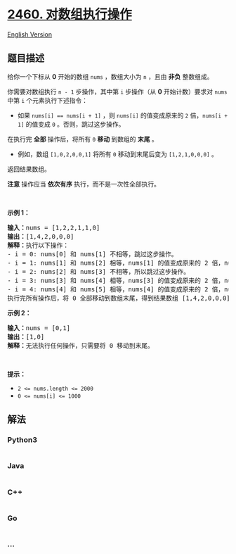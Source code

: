 # [2460. 对数组执行操作](https://leetcode.cn/problems/apply-operations-to-an-array)

[English Version](/solution/2400-2499/2460.Apply%20Operations%20to%20an%20Array/README_EN.md)

## 题目描述

<!-- 这里写题目描述 -->

<p>给你一个下标从 <strong>0</strong> 开始的数组 <code>nums</code> ，数组大小为 <code>n</code> ，且由 <strong>非负</strong> 整数组成。</p>

<p>你需要对数组执行 <code>n - 1</code> 步操作，其中第 <code>i</code> 步操作（从 <strong>0</strong> 开始计数）要求对 <code>nums</code> 中第 <code>i</code> 个元素执行下述指令：</p>

<ul>
	<li>如果 <code>nums[i] == nums[i + 1]</code> ，则 <code>nums[i]</code> 的值变成原来的 <code>2</code> 倍，<code>nums[i + 1]</code> 的值变成 <code>0</code> 。否则，跳过这步操作。</li>
</ul>

<p>在执行完 <strong>全部</strong> 操作后，将所有 <code>0</code> <strong>移动</strong> 到数组的 <strong>末尾</strong> 。</p>

<ul>
	<li>例如，数组 <code>[1,0,2,0,0,1]</code> 将所有 <code>0</code> 移动到末尾后变为 <code>[1,2,1,0,0,0]</code> 。</li>
</ul>

<p>返回结果数组。</p>

<p><strong>注意</strong> 操作应当 <strong>依次有序</strong> 执行，而不是一次性全部执行。</p>

<p>&nbsp;</p>

<p><strong>示例 1：</strong></p>

<pre>
<strong>输入：</strong>nums = [1,2,2,1,1,0]
<strong>输出：</strong>[1,4,2,0,0,0]
<strong>解释：</strong>执行以下操作：
- i = 0: nums[0] 和 nums[1] 不相等，跳过这步操作。
- i = 1: nums[1] 和 nums[2] 相等，nums[1] 的值变成原来的 2 倍，nums[2] 的值变成 0 。数组变成 [1,<em><strong>4</strong></em>,<em><strong>0</strong></em>,1,1,0] 。
- i = 2: nums[2] 和 nums[3] 不相等，所以跳过这步操作。
- i = 3: nums[3] 和 nums[4] 相等，nums[3] 的值变成原来的 2 倍，nums[4] 的值变成 0 。数组变成 [1,4,0,<em><strong>2</strong></em>,<em><strong>0</strong></em>,0] 。
- i = 4: nums[4] 和 nums[5] 相等，nums[4] 的值变成原来的 2 倍，nums[5] 的值变成 0 。数组变成 [1,4,0,2,<em><strong>0</strong></em>,<em><strong>0</strong></em>] 。
执行完所有操作后，将 0 全部移动到数组末尾，得到结果数组 [1,4,2,0,0,0] 。
</pre>

<p><strong>示例 2：</strong></p>

<pre>
<strong>输入：</strong>nums = [0,1]
<strong>输出：</strong>[1,0]
<strong>解释：</strong>无法执行任何操作，只需要将 0 移动到末尾。
</pre>

<p>&nbsp;</p>

<p><strong>提示：</strong></p>

<ul>
	<li><code>2 &lt;= nums.length &lt;= 2000</code></li>
	<li><code>0 &lt;= nums[i] &lt;= 1000</code></li>
</ul>


## 解法

<!-- 这里可写通用的实现逻辑 -->

<!-- tabs:start -->

### **Python3**

<!-- 这里可写当前语言的特殊实现逻辑 -->

```python

```

### **Java**

<!-- 这里可写当前语言的特殊实现逻辑 -->

```java

```

### **C++**

```cpp

```

### **Go**

```go

```

### **...**

```

```

<!-- tabs:end -->